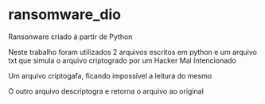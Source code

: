 # ransomware_dio
Ransonware criado à partir de Python

Neste trabalho foram utilizados 2 arquivos escritos em python e um arquivo txt que simula o arquivo criptogrado por um Hacker Mal Intencionado

Um arquivo criptogafa, ficando impossível a leitura do mesmo

O outro arquivo descriptogra e retorna o arquivo ao original


